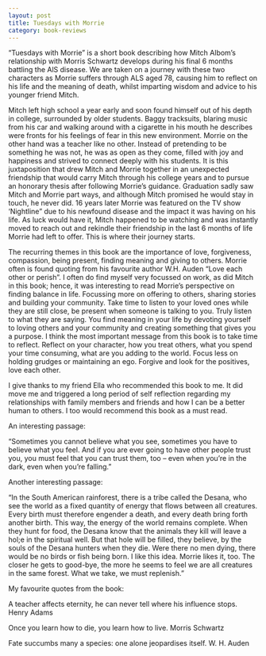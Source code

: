 ```yaml
---
layout: post
title: Tuesdays with Morrie
category: book-reviews
---
```


“Tuesdays with Morrie” is a short book describing how Mitch Albom’s relationship with Morris Schwartz develops during his final 6 months battling the AlS disease. We are taken on a journey with these two characters as Morrie suffers through ALS aged 78, causing him to reflect on his life and the meaning of death, whilst imparting wisdom and advice to his younger friend Mitch.

<!-- more -->

Mitch left high school a year early and soon found himself out of his depth in college, surrounded by older students. Baggy tracksuits, blaring music from his car and walking around with a cigarette in his mouth he describes were fronts for his feelings of fear in this new environment. Morrie on the other hand was a teacher like no other. Instead of pretending to be something he was not, he was as open as they come, filled with joy and happiness and strived to connect deeply with his students. It is this juxtaposition that drew Mitch and Morrie together in an unexpected friendship that would carry Mitch through his college years and to pursue an honorary thesis after following Morrie’s guidance. Graduation sadly saw Mitch and Morrie part ways, and although Mitch promised he would stay in touch, he never did. 16 years later Morrie was featured on the TV show ‘Nightline” due to his newfound disease and the impact it was having on his life. As luck would have it, Mitch happened to be watching and was instantly moved to reach out and rekindle their friendship in the last 6 months of life Morrie had left to offer. This is where their journey starts.

The recurring themes in this book are the importance of love, forgiveness, compassion, being present, finding meaning and giving to others. Morrie often is found quoting from his favourite author W.H. Auden “Love each other or perish”. I often do find myself very focussed on work, as did Mitch in this book; hence, it was interesting to read Morrie’s perspective on finding balance in life. Focussing more on offering to others, sharing stories and building your community. Take time to listen to your loved ones while they are still close, be present when someone is talking to you. Truly listen to what they are saying. You find meaning in your life by devoting yourself to loving others and your community and creating something that gives you a purpose. I think the most important message from this book is to take time to reflect. Reflect on your character, how you treat others, what you spend your time consuming, what are you adding to the world. Focus less on holding grudges or maintaining an ego. Forgive and look for the positives, love each other.

I give thanks to my friend Ella who recommended this book to me. It did move me and triggered a long period of self reflection regarding my relationships with family members and friends and how I can be a better human to others. I too would recommend this book as a must read.

An interesting passage:

“Sometimes you cannot believe what you see, sometimes you have to believe what you feel. And if you are ever going to have other people trust you, you must feel that you can trust them, too – even when you’re in the dark, even when you’re falling.”

Another interesting passage:

“In the South American rainforest, there is a tribe called the Desana, who see the world as a fixed quantity of energy that flows between all creatures. Every birth must therefore engender a death, and every death bring forth another birth. This way, the energy of the world remains complete. When they hunt for food, the Desana know that the animals they kill will leave a hol;e in the spiritual well. But that hole will be filled, they believe, by the souls of the Desana hunters when they die. Were there no men dying, there would be no birds or fish being born. I like this idea. Morrie likes it, too. The closer he gets to good-bye, the more he seems to feel we are all creatures in the same forest. What we take, we must replenish.”

My favourite quotes from the book:

A teacher affects eternity, he can never tell where his influence stops.
Henry Adams

Once you learn how to die, you learn how to live.
Morris Schwartz

Fate succumbs many a species: one alone jeopardises itself.
W. H. Auden